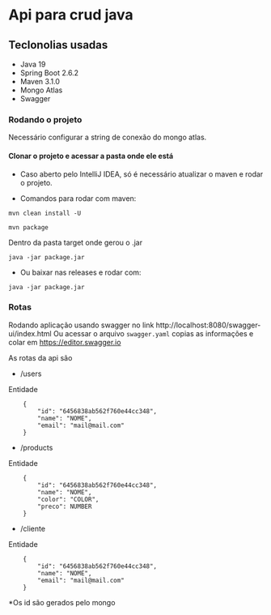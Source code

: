 # Api para crud java

## Teclonolias usadas
- Java 19
- Spring Boot 2.6.2
- Maven 3.1.0
- Mongo Atlas
- Swagger

### Rodando o projeto
Necessário configurar a string de conexão do mongo atlas.

#### Clonar o projeto e acessar a pasta onde ele está

- Caso aberto pelo IntelliJ IDEA, só é necessário atualizar o maven e rodar o projeto.

- Comandos para rodar com maven:

```
mvn clean install -U
```

```
mvn package
```

Dentro da pasta target onde gerou o .jar

```
java -jar package.jar
```

- Ou baixar nas releases e rodar com:

```
java -jar package.jar
```

### Rotas

Rodando aplicação usando swagger no link http://localhost:8080/swagger-ui/index.html
Ou acessar o arquivo `swagger.yaml` copias as informações e colar em https://editor.swagger.io

As rotas da api são

- /users

Entidade
```
    {
        "id": "6456838ab562f760e44cc348",
        "name": "NOME",
        "email": "mail@mail.com"
    }
```
- /products

Entidade
```
    {
        "id": "6456838ab562f760e44cc348",
        "name": "NOME",
        "color": "COLOR",
        "preco": NUMBER
    }
```
- /cliente

Entidade
```
    {
        "id": "6456838ab562f760e44cc348",
        "name": "NOME",
        "email": "mail@mail.com"
    }
```

*Os id são gerados pelo mongo
